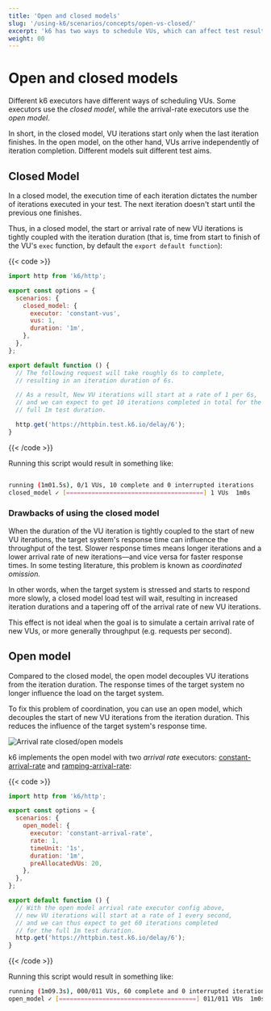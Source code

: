 ```yaml
---
title: 'Open and closed models'
slug: '/using-k6/scenarios/concepts/open-vs-closed/'
excerpt: 'k6 has two ways to schedule VUs, which can affect test results. k6 implements the open model in its arrival-rate executors.'
weight: 00
---
```


# Open and closed models

Different k6 executors have different ways of scheduling VUs.
Some executors use the _closed model_, while the arrival-rate executors use the _open model_.

In short, in the closed model, VU iterations start only when the last iteration finishes.
In the open model, on the other hand, VUs arrive independently of iteration completion.
Different models suit different test aims.

## Closed Model

In a closed model, the execution time of each iteration dictates the
number of iterations executed in your test.
The next iteration doesn't start until the previous one finishes.

Thus, in a closed model, the start or arrival rate of
new VU iterations is tightly coupled with the iteration duration (that is, time from start
to finish of the VU's `exec` function, by default the `export default function`):

{{< code >}}

```javascript
import http from 'k6/http';

export const options = {
  scenarios: {
    closed_model: {
      executor: 'constant-vus',
      vus: 1,
      duration: '1m',
    },
  },
};

export default function () {
  // The following request will take roughly 6s to complete,
  // resulting in an iteration duration of 6s.

  // As a result, New VU iterations will start at a rate of 1 per 6s,
  // and we can expect to get 10 iterations completed in total for the
  // full 1m test duration.

  http.get('https://httpbin.test.k6.io/delay/6');
}
```

{{< /code >}}

Running this script would result in something like:

```bash

running (1m01.5s), 0/1 VUs, 10 complete and 0 interrupted iterations
closed_model ✓ [======================================] 1 VUs  1m0s

```

### Drawbacks of using the closed model

When the duration of the VU iteration is tightly coupled to the start of new VU iterations,
the target system's response time can influence the throughput of the test.
Slower response times means longer iterations and a lower arrival rate of new iterations―and vice versa for faster response times.
In some testing literature, this problem is known as _coordinated omission._

In other words, when the target system is stressed and starts to respond more
slowly, a closed model load test will wait, resulting in increased
iteration durations and a tapering off of the arrival rate of new VU iterations.

This effect is not ideal when the goal is to simulate a certain arrival rate of new VUs,
or more generally throughput (e.g. requests per second).

## Open model

Compared to the closed model, the open model decouples VU iterations from
the iteration duration.
The response times of the target system no longer
influence the load on the target system.

To fix this problem of coordination, you can use an open model,
which decouples the start of new VU iterations from the iteration duration.
This reduces the influence of the target system's response time.

![Arrival rate closed/open models](/media/docs/k6-oss/arrival-rate-open-closed-model.png)

k6 implements the open model with two _arrival rate_ executors:
[constant-arrival-rate](/using-k6/scenarios/executors/constant-arrival-rate) and [ramping-arrival-rate](https://grafana.com/docs/k6/<K6_VERSION>/using-k6/scenarios/executors/ramping-arrival-rate):

{{< code >}}

```javascript
import http from 'k6/http';

export const options = {
  scenarios: {
    open_model: {
      executor: 'constant-arrival-rate',
      rate: 1,
      timeUnit: '1s',
      duration: '1m',
      preAllocatedVUs: 20,
    },
  },
};

export default function () {
  // With the open model arrival rate executor config above,
  // new VU iterations will start at a rate of 1 every second,
  // and we can thus expect to get 60 iterations completed
  // for the full 1m test duration.
  http.get('https://httpbin.test.k6.io/delay/6');
}
```

{{< /code >}}

Running this script would result in something like:

```bash
running (1m09.3s), 000/011 VUs, 60 complete and 0 interrupted iterations
open_model ✓ [======================================] 011/011 VUs  1m0s  1 iters/s
```

